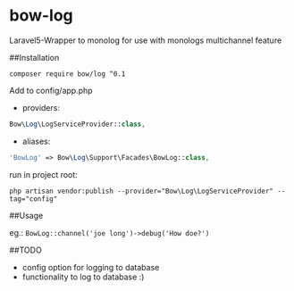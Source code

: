 # bow-log
Laravel5-Wrapper to monolog for use with monologs multichannel feature

##Installation

```composer require bow/log ^0.1```

Add to config/app.php

* providers:
```php
Bow\Log\LogServiceProvider::class,
```

* aliases:
```php
'BowLog' => Bow\Log\Support\Facades\BowLog::class,
```

run in project root:

```php artisan vendor:publish --provider="Bow\Log\LogServiceProvider" --tag="config"```


##Usage

eg.:
```BowLog::channel('joe long')->debug('How doe?')```

##TODO

* config option for logging to database
* functionality to log to database :)


